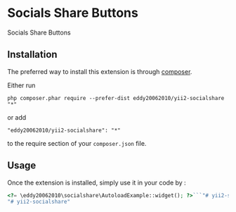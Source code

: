 Socials Share Buttons
=====================
Socials Share Buttons

Installation
------------

The preferred way to install this extension is through [composer](http://getcomposer.org/download/).

Either run

```
php composer.phar require --prefer-dist eddy20062010/yii2-socialshare "*"
```

or add

```
"eddy20062010/yii2-socialshare": "*"
```

to the require section of your `composer.json` file.


Usage
-----

Once the extension is installed, simply use it in your code by  :

```php
<?= \eddy20062010\socialshare\AutoloadExample::widget(); ?>```"# yii2-socialshare" 
"# yii2-socialshare" 
